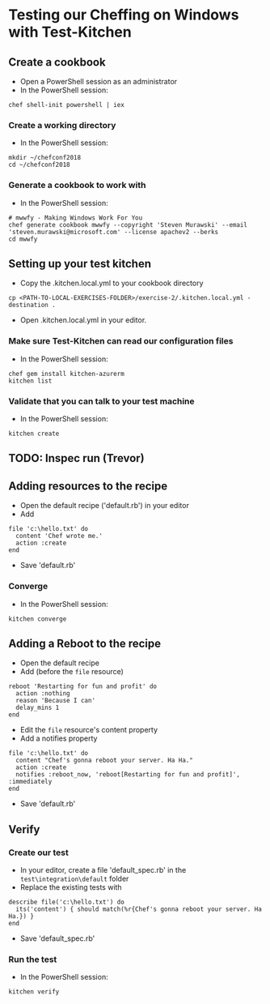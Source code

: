 # Testing our Cheffing on Windows with Test-Kitchen

## Create a cookbook

* Open a PowerShell session as an administrator
* In the PowerShell session:

```
chef shell-init powershell | iex
```

### Create a working directory

* In the PowerShell session:

```
mkdir ~/chefconf2018
cd ~/chefconf2018
```

### Generate a cookbook to work with

* In the PowerShell session:

```
# mwwfy - Making Windows Work For You
chef generate cookbook mwwfy --copyright 'Steven Murawski' --email 'steven.murawski@microsoft.com' --license apachev2 --berks
cd mwwfy
```

## Setting up your test kitchen

* Copy the .kitchen.local.yml to your cookbook directory

```
cp <PATH-TO-LOCAL-EXERCISES-FOLDER>/exercise-2/.kitchen.local.yml -destination .
```

* Open .kitchen.local.yml in your editor.

### Make sure Test-Kitchen can read our configuration files

* In the PowerShell session:

```
chef gem install kitchen-azurerm
kitchen list
```

### Validate that you can talk to your test machine

* In the PowerShell session:

```
kitchen create
```

## TODO: Inspec run (Trevor)


## Adding resources to the recipe

* Open the default recipe ('default.rb') in your editor
* Add

```
file 'c:\hello.txt' do
  content 'Chef wrote me.'
  action :create
end
```

* Save 'default.rb'

### Converge

* In the PowerShell session:

```
kitchen converge
```

## Adding a Reboot to the recipe

* Open the default recipe
* Add (before the `file` resource)

```
reboot 'Restarting for fun and profit' do
  action :nothing
  reason 'Because I can'
  delay_mins 1
end
```

* Edit the `file` resource's content property
* Add a notifies property

```
file 'c:\hello.txt' do
  content "Chef's gonna reboot your server. Ha Ha."
  action :create
  notifies :reboot_now, 'reboot[Restarting for fun and profit]', :immediately
end
```

* Save 'default.rb'

## Verify

### Create our test

* In your editor, create a file 'default_spec.rb' in the `test\integration\default` folder
* Replace the existing tests with

```
describe file('c:\hello.txt') do
  its('content') { should match(%r{Chef's gonna reboot your server. Ha Ha.}) }
end
```

* Save 'default_spec.rb'

### Run the test

* In the PowerShell session:

```
kitchen verify
```
